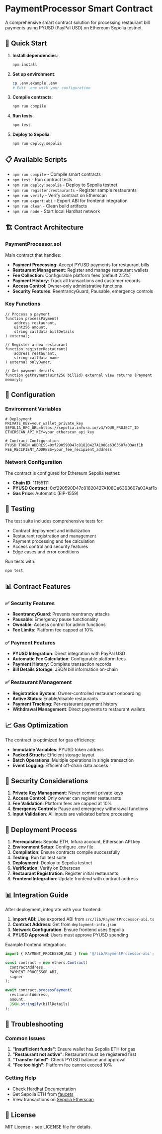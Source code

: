# PaymentProcessor Smart Contract

A comprehensive smart contract solution for processing restaurant bill payments using PYUSD (PayPal USD) on Ethereum Sepolia testnet.

## 🚀 Quick Start

1. **Install dependencies**:
   ```bash
   npm install
   ```

2. **Set up environment**:
   ```bash
   cp .env.example .env
   # Edit .env with your configuration
   ```

3. **Compile contracts**:
   ```bash
   npm run compile
   ```

4. **Run tests**:
   ```bash
   npm test
   ```

5. **Deploy to Sepolia**:
   ```bash
   npm run deploy:sepolia
   ```

## 📋 Available Scripts

- `npm run compile` - Compile smart contracts
- `npm test` - Run contract tests
- `npm run deploy:sepolia` - Deploy to Sepolia testnet
- `npm run register:restaurants` - Register sample restaurants
- `npm run verify` - Verify contract on Etherscan
- `npm run export:abi` - Export ABI for frontend integration
- `npm run clean` - Clean build artifacts
- `npm run node` - Start local Hardhat network

## 🏗️ Contract Architecture

### PaymentProcessor.sol

Main contract that handles:

- **Payment Processing**: Accept PYUSD payments for restaurant bills
- **Restaurant Management**: Register and manage restaurant wallets
- **Fee Collection**: Configurable platform fees (default 2.5%)
- **Payment History**: Track all transactions and customer records
- **Access Control**: Owner-only administrative functions
- **Security Features**: ReentrancyGuard, Pausable, emergency controls

### Key Functions

```solidity
// Process a payment
function processPayment(
    address restaurant,
    uint256 amount,
    string calldata billDetails
) external;

// Register a new restaurant
function registerRestaurant(
    address restaurant,
    string calldata name
) external onlyOwner;

// Get payment details
function getPayment(uint256 billId) external view returns (Payment memory);
```

## 🔧 Configuration

### Environment Variables

```env
# Deployment
PRIVATE_KEY=your_wallet_private_key
SEPOLIA_RPC_URL=https://sepolia.infura.io/v3/YOUR_PROJECT_ID
ETHERSCAN_API_KEY=your_etherscan_api_key

# Contract Configuration
PYUSD_TOKEN_ADDRESS=0xf290590D47c81820427A108Ce6363607a03Aaf1b
FEE_RECIPIENT_ADDRESS=your_fee_recipient_address
```

### Network Configuration

The contract is configured for Ethereum Sepolia testnet:

- **Chain ID**: 11155111
- **PYUSD Contract**: 0xf290590D47c81820427A108Ce6363607a03Aaf1b
- **Gas Price**: Automatic (EIP-1559)

## 🧪 Testing

The test suite includes comprehensive tests for:

- Contract deployment and initialization
- Restaurant registration and management
- Payment processing and fee calculation
- Access control and security features
- Edge cases and error conditions

Run tests with:
```bash
npm test
```

## 📊 Contract Features

### ✅ Security Features

- **ReentrancyGuard**: Prevents reentrancy attacks
- **Pausable**: Emergency pause functionality
- **Ownable**: Access control for admin functions
- **Fee Limits**: Platform fee capped at 10%

### ✅ Payment Features

- **PYUSD Integration**: Direct integration with PayPal USD
- **Automatic Fee Calculation**: Configurable platform fees
- **Payment History**: Complete transaction records
- **Bill Details Storage**: JSON bill information on-chain

### ✅ Restaurant Management

- **Registration System**: Owner-controlled restaurant onboarding
- **Active Status**: Enable/disable restaurants
- **Payment Tracking**: Per-restaurant payment history
- **Withdrawal Management**: Direct payments to restaurant wallets

## 📈 Gas Optimization

The contract is optimized for gas efficiency:

- **Immutable Variables**: PYUSD token address
- **Packed Structs**: Efficient storage layout
- **Batch Operations**: Multiple operations in single transaction
- **Event Logging**: Efficient off-chain data access

## 🔐 Security Considerations

1. **Private Key Management**: Never commit private keys
2. **Access Control**: Only owner can register restaurants
3. **Fee Validation**: Platform fees are capped at 10%
4. **Emergency Controls**: Pause and emergency withdrawal functions
5. **Input Validation**: All inputs are validated before processing

## 📝 Deployment Process

1. **Prerequisites**: Sepolia ETH, Infura account, Etherscan API key
2. **Environment Setup**: Configure .env file
3. **Compilation**: Ensure contracts compile successfully
4. **Testing**: Run full test suite
5. **Deployment**: Deploy to Sepolia testnet
6. **Verification**: Verify on Etherscan
7. **Restaurant Registration**: Register initial restaurants
8. **Frontend Integration**: Update frontend with contract address

## 📊 Integration Guide

After deployment, integrate with your frontend:

1. **Import ABI**: Use exported ABI from `src/lib/PaymentProcessor-abi.ts`
2. **Contract Address**: Get from `deployment-info.json`
3. **Network Configuration**: Ensure frontend uses Sepolia
4. **PYUSD Approval**: Users must approve PYUSD spending

Example frontend integration:

```typescript
import { PAYMENT_PROCESSOR_ABI } from '@/lib/PaymentProcessor-abi';

const contract = new ethers.Contract(
  contractAddress,
  PAYMENT_PROCESSOR_ABI,
  signer
);

await contract.processPayment(
  restaurantAddress,
  amount,
  JSON.stringify(billDetails)
);
```

## 🐛 Troubleshooting

### Common Issues

1. **"Insufficient funds"**: Ensure wallet has Sepolia ETH for gas
2. **"Restaurant not active"**: Restaurant must be registered first
3. **"Transfer failed"**: Check PYUSD balance and approval
4. **"Fee too high"**: Platform fee cannot exceed 10%

### Getting Help

- Check [Hardhat Documentation](https://hardhat.org/)
- Get Sepolia ETH from [faucets](https://sepoliafaucet.com/)
- View transactions on [Sepolia Etherscan](https://sepolia.etherscan.io/)

## 📄 License

MIT License - see LICENSE file for details.